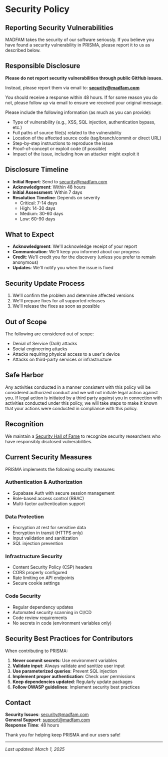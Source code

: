 # Security Policy

## Reporting Security Vulnerabilities

MADFAM takes the security of our software seriously. If you believe you have found a security vulnerability in PRISMA, please report it to us as described below.

## Responsible Disclosure

**Please do not report security vulnerabilities through public GitHub issues.**

Instead, please report them via email to: **security@madfam.com**

You should receive a response within 48 hours. If for some reason you do not, please follow up via email to ensure we received your original message.

Please include the following information (as much as you can provide):

- Type of vulnerability (e.g., XSS, SQL injection, authentication bypass, etc.)
- Full paths of source file(s) related to the vulnerability
- Location of the affected source code (tag/branch/commit or direct URL)
- Step-by-step instructions to reproduce the issue
- Proof-of-concept or exploit code (if possible)
- Impact of the issue, including how an attacker might exploit it

## Disclosure Timeline

- **Initial Report**: Send to security@madfam.com
- **Acknowledgment**: Within 48 hours
- **Initial Assessment**: Within 7 days
- **Resolution Timeline**: Depends on severity
  - Critical: 7-14 days
  - High: 14-30 days
  - Medium: 30-60 days
  - Low: 60-90 days

## What to Expect

- **Acknowledgment**: We'll acknowledge receipt of your report
- **Communication**: We'll keep you informed about our progress
- **Credit**: We'll credit you for the discovery (unless you prefer to remain anonymous)
- **Updates**: We'll notify you when the issue is fixed

## Security Update Process

1. We'll confirm the problem and determine affected versions
2. We'll prepare fixes for all supported releases
3. We'll release the fixes as soon as possible

## Out of Scope

The following are considered out of scope:

- Denial of Service (DoS) attacks
- Social engineering attacks
- Attacks requiring physical access to a user's device
- Attacks on third-party services or infrastructure

## Safe Harbor

Any activities conducted in a manner consistent with this policy will be considered authorized conduct and we will not initiate legal action against you. If legal action is initiated by a third party against you in connection with activities conducted under this policy, we will take steps to make it known that your actions were conducted in compliance with this policy.

## Recognition

We maintain a [Security Hall of Fame](./SECURITY-HALL-OF-FAME.md) to recognize security researchers who have responsibly disclosed vulnerabilities.

## Current Security Measures

PRISMA implements the following security measures:

### Authentication & Authorization
- Supabase Auth with secure session management
- Role-based access control (RBAC)
- Multi-factor authentication support

### Data Protection
- Encryption at rest for sensitive data
- Encryption in transit (HTTPS only)
- Input validation and sanitization
- SQL injection prevention

### Infrastructure Security
- Content Security Policy (CSP) headers
- CORS properly configured
- Rate limiting on API endpoints
- Secure cookie settings

### Code Security
- Regular dependency updates
- Automated security scanning in CI/CD
- Code review requirements
- No secrets in code (environment variables only)

## Security Best Practices for Contributors

When contributing to PRISMA:

1. **Never commit secrets**: Use environment variables
2. **Validate input**: Always validate and sanitize user input
3. **Use parameterized queries**: Prevent SQL injection
4. **Implement proper authentication**: Check user permissions
5. **Keep dependencies updated**: Regularly update packages
6. **Follow OWASP guidelines**: Implement security best practices

## Contact

**Security Issues**: security@madfam.com  
**General Support**: support@madfam.com  
**Response Time**: 48 hours

Thank you for helping keep PRISMA and our users safe!

---

*Last updated: March 1, 2025*